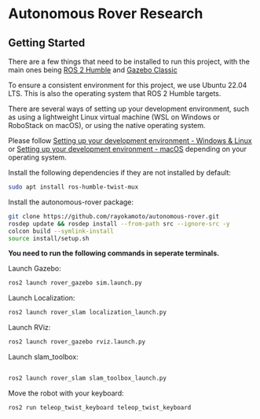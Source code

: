 # Autonomous Rover Research

## Getting Started
There are a few things that need to be installed to run this project, with the main ones being [ROS 2 Humble](https://docs.ros.org/en/humble/index.html) and [Gazebo Classic](https://classic.gazebosim.org)

To ensure a consistent environment for this project, we use Ubuntu 22.04 LTS. This is also the operating system that ROS 2 Humble targets.

There are several ways of setting up your development environment, such as using a lightweight Linux virtual machine (WSL on Windows or RoboStack on macOS), or using the native operating system.

Please follow [Setting up your development environment - Windows & Linux](/docs/dev-setup-windows-linux.md) or [Setting up your development environment - macOS](/docs/dev-setup-macos.md) depending on your operating system.


Install the following dependencies if they are not installed by default:

```bash
sudo apt install ros-humble-twist-mux
```

Install the autonomous-rover package:

```bash
git clone https://github.com/rayokamoto/autonomous-rover.git
rosdep update && rosdep install --from-path src --ignore-src -y
colcon build --symlink-install
source install/setup.sh
```

**You need to run the following commands in seperate terminals.**

Launch Gazebo:

```bash
ros2 launch rover_gazebo sim.launch.py
```

Launch Localization:

```bash
ros2 launch rover_slam localization_launch.py
```

Launch RViz:

```bash
ros2 launch rover_gazebo rviz.launch.py
```

Launch slam_toolbox:

```bash

ros2 launch rover_slam slam_toolbox_launch.py
```

Move the robot with your keyboard:

```bash
ros2 run teleop_twist_keyboard teleop_twist_keyboard
```